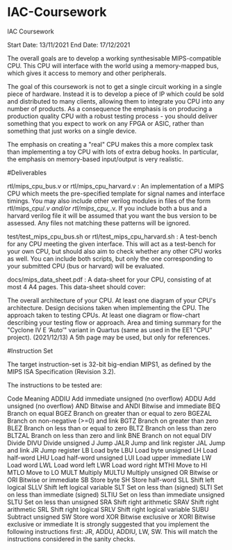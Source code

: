 # IAC-Coursework
IAC Coursework

Start Date: 13/11/2021 End Date: 17/12/2021

The overall goals are to develop a working synthesisable MIPS-compatible CPU. This CPU will interface with the world using a memory-mapped bus, which gives it access to memory and other peripherals.

The goal of this coursework is not to get a single circuit working in a single piece of hardware. Instead it is to develop a piece of IP which could be sold and distributed to many clients, allowing them to integrate you CPU into any number of products. As a consequence the emphasis is on producing a production quality CPU with a robust testing process - you should deliver something that you expect to work on any FPGA or ASIC, rather than something that just works on a single device.

The emphasis on creating a "real" CPU makes this a more complex task than implementing a toy CPU with lots of extra debug hooks. In particular, the emphasis on memory-based input/output is very realistic. 


#Deliverables

rtl/mips_cpu_bus.v or rtl/mips_cpu_harvard.v : An implementation of a MIPS CPU which meets the pre-specified template for signal names and interface timings. You may also include other verilog modules in files of the form rtl/mips_cpu/*.v and/or rtl/mips_cpu_*.v. If you include both a bus and a harvard verilog file it will be assumed that you want the bus version to be assessed. Any files not matching these patterns will be ignored.

test/test_mips_cpu_bus.sh or rtl/test_mips_cpu_harvard.sh : A test-bench for any CPU meeting the given interface. This will act as a test-bench for your own CPU, but should also aim to check whether any other CPU works as well. You can include both scripts, but only the one corresponding to your submitted CPU (bus or harvard) will be evaluated.

docs/mips_data_sheet.pdf : A data-sheet for your CPU, consisting of at most 4 A4 pages. This data-sheet should cover:

The overall architecture of your CPU.
At least one diagram of your CPU's architecture.
Design decisions taken when implementing the CPU.
The approach taken to testing CPUs.
At least one diagram or flow-chart describing your testing flow or approach.
Area and timing summary for the "Cyclone IV E ‘Auto’" variant in Quartus (same as used in the EE1 "CPU" project).
(2021/12/13) A 5th page may be used, but only for references.

#Instruction Set

The target instruction-set is 32-bit big-endian MIPS1, as defined by the MIPS ISA Specification (Revision 3.2).

The instructions to be tested are:

Code	Meaning
ADDIU	Add immediate unsigned (no overflow)
ADDU	Add unsigned (no overflow)
AND	Bitwise and
ANDI	Bitwise and immediate
BEQ	Branch on equal
BGEZ	Branch on greater than or equal to zero
BGEZAL	Branch on non-negative (>=0) and link
BGTZ	Branch on greater than zero
BLEZ	Branch on less than or equal to zero
BLTZ	Branch on less than zero
BLTZAL	Branch on less than zero and link
BNE	Branch on not equal
DIV	Divide
DIVU	Divide unsigned
J	Jump
JALR	Jump and link register
JAL	Jump and link
JR	Jump register
LB	Load byte
LBU	Load byte unsigned
LH	Load half-word
LHU	Load half-word unsigned
LUI	Load upper immediate
LW	Load word
LWL	Load word left
LWR	Load word right
MTHI	Move to HI
MTLO	Move to LO
MULT	Multiply
MULTU	Multiply unsigned
OR	Bitwise or
ORI	Bitwise or immediate
SB	Store byte
SH	Store half-word
SLL	Shift left logical
SLLV	Shift left logical variable
SLT	Set on less than (signed)
SLTI	Set on less than immediate (signed)
SLTIU	Set on less than immediate unsigned
SLTU	Set on less than unsigned
SRA	Shift right arithmetic
SRAV	Shift right arithmetic
SRL	Shift right logical
SRLV	Shift right logical variable
SUBU	Subtract unsigned
SW	Store word
XOR	Bitwise exclusive or
XORI	Bitwise exclusive or immediate
It is strongly suggested that you implement the following instructions first: JR, ADDU, ADDIU, LW, SW. This will match the instructions considered in the sanity checks.

